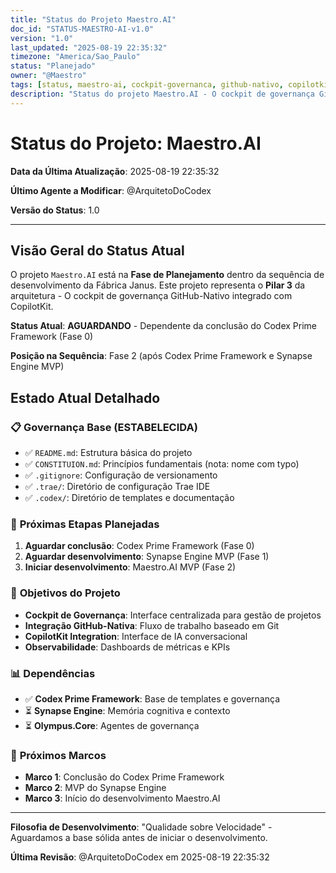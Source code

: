 ```yaml
---
title: "Status do Projeto Maestro.AI"
doc_id: "STATUS-MAESTRO-AI-v1.0"
version: "1.0"
last_updated: "2025-08-19 22:35:32"
timezone: "America/Sao_Paulo"
status: "Planejado"
owner: "@Maestro"
tags: [status, maestro-ai, cockpit-governanca, github-nativo, copilotkit]
description: "Status do projeto Maestro.AI - O cockpit de governança GitHub-Nativo da Fábrica Janus"
---
```


# Status do Projeto: Maestro.AI

**Data da Última Atualização**: 2025-08-19 22:35:32

**Último Agente a Modificar**: @ArquitetoDoCodex

**Versão do Status**: 1.0

---

## Visão Geral do Status Atual

O projeto `Maestro.AI` está na **Fase de Planejamento** dentro da sequência de desenvolvimento da Fábrica Janus. Este projeto representa o **Pilar 3** da arquitetura - O cockpit de governança GitHub-Nativo integrado com CopilotKit.

**Status Atual**: **AGUARDANDO** - Dependente da conclusão do Codex Prime Framework (Fase 0)

**Posição na Sequência**: Fase 2 (após Codex Prime Framework e Synapse Engine MVP)

## Estado Atual Detalhado

### 📋 **Governança Base (ESTABELECIDA)**
- ✅ `README.md`: Estrutura básica do projeto
- ✅ `CONSTITUION.md`: Princípios fundamentais (nota: nome com typo)
- ✅ `.gitignore`: Configuração de versionamento
- ✅ `.trae/`: Diretório de configuração Trae IDE
- ✅ `.codex/`: Diretório de templates e documentação

### 🔄 **Próximas Etapas Planejadas**
1. **Aguardar conclusão**: Codex Prime Framework (Fase 0)
2. **Aguardar desenvolvimento**: Synapse Engine MVP (Fase 1)
3. **Iniciar desenvolvimento**: Maestro.AI MVP (Fase 2)

### 🎯 **Objetivos do Projeto**
- **Cockpit de Governança**: Interface centralizada para gestão de projetos
- **Integração GitHub-Nativa**: Fluxo de trabalho baseado em Git
- **CopilotKit Integration**: Interface de IA conversacional
- **Observabilidade**: Dashboards de métricas e KPIs

### 📊 **Dependências**
- ✅ **Codex Prime Framework**: Base de templates e governança
- ⏳ **Synapse Engine**: Memória cognitiva e contexto
- ⏳ **Olympus.Core**: Agentes de governança

### 🚀 **Próximos Marcos**
- **Marco 1**: Conclusão do Codex Prime Framework
- **Marco 2**: MVP do Synapse Engine
- **Marco 3**: Início do desenvolvimento Maestro.AI

---

**Filosofia de Desenvolvimento**: "Qualidade sobre Velocidade" - Aguardamos a base sólida antes de iniciar o desenvolvimento.

**Última Revisão**: @ArquitetoDoCodex em 2025-08-19 22:35:32